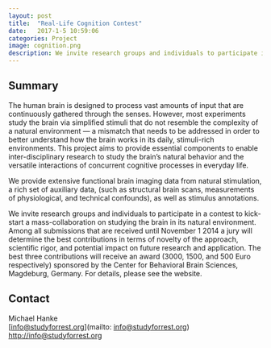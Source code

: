 ```yaml
---
layout: post
title:  "Real-Life Cognition Contest"
date:   2017-1-5 10:59:06
categories: Project
image: cognition.png
description: We invite research groups and individuals to participate in a contest to kick-start a mass-collaboration on studying the brain in its natural environment.
---
```

## Summary
The human brain is designed to process vast amounts of input that are continuously gathered through the senses. However, most experiments study the brain via simplified stimuli that do not resemble the complexity of a natural environment — a mismatch that needs to be addressed in order to better understand how the brain works in its daily, stimuli-rich environments. This project aims to provide essential components to enable inter-disciplinary research to study the brain’s natural behavior and the versatile interactions of concurrent cognitive processes in everyday life.

We provide extensive functional brain imaging data from natural stimulation, a rich set of auxiliary data, (such as structural brain scans, measurements of physiological, and technical confounds), as well as stimulus annotations.

We invite research groups and individuals to participate in a contest to kick-start a mass-collaboration on studying the brain in its natural environment. Among all submissions that are received until November 1 2014 a jury will determine the best contributions in terms of novelty of the approach, scientific rigor, and potential impact on future research and application. The best three contributions will receive an award (3000, 1500, and 500 Euro respectively) sponsored by the Center for Behavioral Brain Sciences, Magdeburg, Germany. For details, please see the website.


## Contact  
Michael Hanke  
[info@studyforrest.org](mailto: info@studyforrest.org)  
[http://info@studyforrest.org](http://info@studyforrest.org)  
